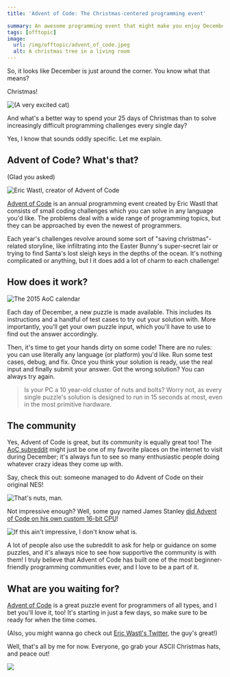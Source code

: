 ```yaml
---
title: 'Advent of Code: The Christmas-centered programming event'

summary: An awesome programming event that might make you enjoy December even more.
tags: [offtopic]
image:
  url: /img/offtopic/advent_of_code.jpeg
  alt: A christmas tree in a living room
---
```


So, it looks like December is just around the corner. You know what that means?

Christmas!

![(A very excited cat)](/img/offtopic/christmas_cat.gif)

And what's a better way to spend your 25 days of Christmas than to solve increasingly difficult programming challenges every single day?

Yes, I know that sounds oddly specific. Let me explain.

## Advent of Code? What's that?

(Glad you asked)

![Eric Wastl, creator of Advent of Code](/img/offtopic/eric_wastl.png)

[Advent of Code](https://adventofcode.com) is an annual programming event created by Eric Wastl that consists of small coding challenges which you can solve in any language you'd like. The problems deal with a wide range of programming topics, but they can be approached by even the newest of programmers.

Each year's challenges revolve around some sort of "saving christmas"-related storyline, like infiltrating into the Easter Bunny's super-secret lair or trying to find Santa's lost sleigh keys in the depths of the ocean. It's nothing complicated or anything, but I it does add a lot of charm to each challenge!

## How does it work?

![The 2015 AoC calendar](/img/offtopic/aoc_menu_tree.png)

Each day of December, a new puzzle is made available. This includes its instructions and a handful of test cases to try out your solution with. More importantly, you'll get your own puzzle input, which you'll have to use to find out the answer accordingly.

Then, it's time to get your hands dirty on some code! There are no rules: you can use literally any language (or platform) you'd like. Run some test cases, debug, and fix. Once you think your solution is ready, use the real input and finally submit your answer. Got the wrong solution? You can always try again.

> Is your PC a 10 year-old cluster of nuts and bolts? Worry not, as every single puzzle's solution is designed to run in 15 seconds at most, even in the most primitive hardware.

## The community

Yes, Advent of Code is great, but its community is equally great too! The [AoC subreddit](https://www.reddit.com/r/adventofcode/) might just be one of my favorite places on the internet to visit during December; it's always fun to see so many enthusiastic people doing whatever crazy ideas they come up with.

Say, check this out: someone managed to do Advent of Code on their original NES!

![That's nuts, man.](/img/offtopic/aoc_on_nes.jpg)

Not impressive enough? Well, some guy named James Stanley [did Advent of Code on his own custom 16-bit CPU](https://incoherency.co.uk/blog/stories/advent-of-code-on-scamp.html)!

![If this ain't impressive, I don't know what is.](/img/offtopic/aoc_on_custom_cpu.jpg)

A lot of people also use the subreddit to ask for help or guidance on some puzzles, and it's always nice to see how supportive the community is with them! I truly believe that Advent of Code has built one of the most beginner-friendly programming communities ever, and I love to be a part of it.

## What are you waiting for?

[Advent of Code](https://adventofcode.com) is a great puzzle event for programmers of all types, and I bet you'll love it, too! It's starting in just a few days, so make sure to be ready for when the time comes.

(Also, you might wanna go check out [Eric Wastl's Twitter](https://twitter.com/ericwastl), the guy's great!)

Well, that's all by me for now. Everyone, go grab your ASCII Christmas hats, and peace out!

![](/img/offtopic/aoc_banner.jpg)
